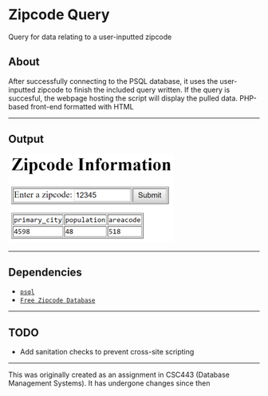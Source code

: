 # Zipcode Query

Query for data relating to a user-inputted zipcode

## About

After successfully connecting to the PSQL database, it uses the user-inputted zipcode to finish the included query written. If the query is succesful, the webpage hosting the script will display the pulled data. PHP-based front-end formatted with HTML

---

## Output

![](https://github.com/magarenzo/zipcode-query/blob/master/media/query.png)

---

## Dependencies

* [`psql`](https://help.ubuntu.com/lts/serverguide/postgresql.html)
* [`Free Zipcode Database`](http://federalgovernmentzipcodes.us/)

---

## TODO

* Add sanitation checks to prevent cross-site scripting

---

This was originally created as an assignment in CSC443 (Database Management Systems). It has undergone changes since then
